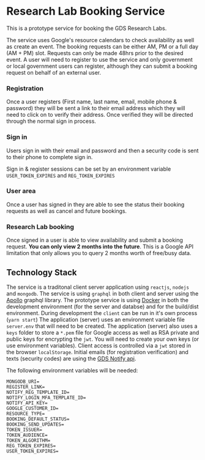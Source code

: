 # Research Lab Booking Service

This is a prototype service for booking the GDS Research Labs.

The service uses Google's resource calendars to check availability as well as create an event.
The booking requests can be either AM, PM or a full day (AM + PM) slot. Requests can only be made 48hrs prior to the desired event.
A user will need to register to use the service and only government or local government users can register, although they can submit a booking request on behalf of an external user.

### Registration

Once a user registers (First name, last name, email, mobile phone & password) they will be sent a link to their email address which they will need to click on to verify their address. Once verified they will be directed through the normal sign in process.

### Sign in

Users sign in with their email and password and then a security code is sent to their phone to complete sign in.

Sign in & register sessions can be set by an environment variable `USER_TOKEN_EXPIRES` and `REG_TOKEN_EXPIRES`

### User area

Once a user has signed in they are able to see the status their booking requests as well as cancel and future bookings.

### Research Lab booking

Once signed in a user is able to view availability and submit a booking request. **You can only view 2 months into the future**. This is a Google API limitation that only allows you to query 2 months worth of free/busy data.

## Technology Stack

The service is a traditonal client server application using `reactjs`, `nodejs` and `mongodb`. The service is using `graphql` in both client and server using the [Apollo](https://www.apollographql.com/) graphql library.
The prototype service is using [Docker](https://www.docker.com/) in both the development environment (for the server and databse) and for the build/dist environment.
During development the `client` can be run in it's own process (`yarn start`)
The application (server) uses an environment variable file `server.env` that will need to be created.
The application (server) also uses a `keys` folder to store a `*.pem` file for Google access as well as RSA private and public keys for encrypting the `jwt`. You will need to create your own keys (or use environment variables).
Client access is controlled via a `jwt` stored in the browser `localStorage`.
Initial emails (for registration verification) and texts (security codes) are using the [GDS Notify api](https://www.notifications.service.gov.uk).

The following environment variables will be needed:

```
MONGODB_URI=
REGISTER_LINK=
NOTIFY_REG_TEMPLATE_ID=
NOTIFY_LOGIN_MFA_TEMPLATE_ID=
NOTIFY_API_KEY=
GOOGLE_CUSTOMER_ID=
RESOURCE_TYPE=
BOOKING_DEFAULT_STATUS=
BOOKING_SEND_UPDATES=
TOKEN_ISSUER=
TOKEN_AUDIENCE=
TOKEN_ALGORITHM=
REG_TOKEN_EXPIRES=
USER_TOKEN_EXPIRES=
```
